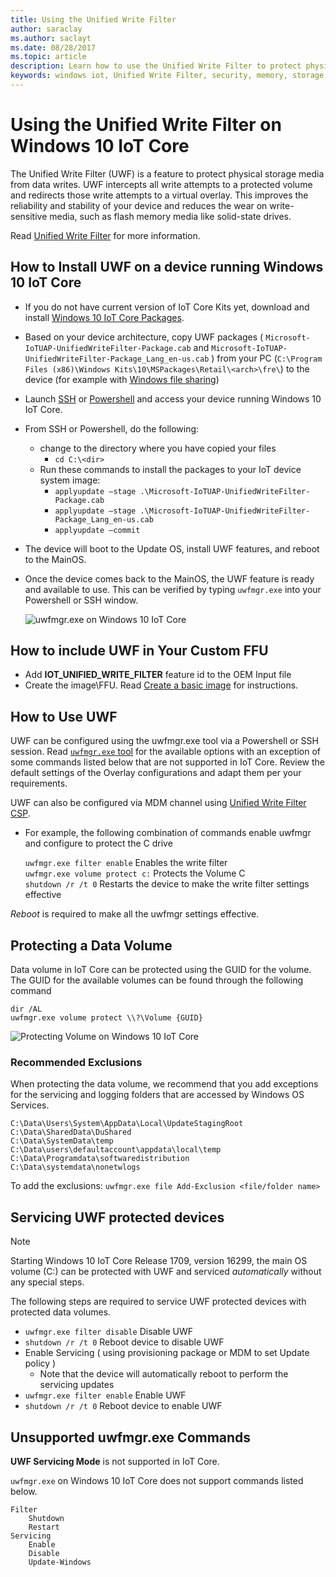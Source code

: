 ```yaml
---
title: Using the Unified Write Filter
author: saraclay
ms.author: saclayt
ms.date: 08/28/2017
ms.topic: article
description: Learn how to use the Unified Write Filter to protect physical storage media from data writes.
keywords: windows iot, Unified Write Filter, security, memory, storage media
---
```


# Using the Unified Write Filter on Windows 10 IoT Core

The Unified Write Filter (UWF) is a feature to protect physical storage media from data writes. UWF intercepts all write attempts to a protected volume and redirects those write attempts to a virtual overlay. This improves the reliability and stability of your device and reduces the wear on write-sensitive media, such as flash memory media like solid-state drives.

Read [Unified Write Filter](https://docs.microsoft.com/windows-hardware/customize/enterprise/unified-write-filter) for more information.

## How to Install UWF on a device running Windows 10 IoT Core

* If you do not have current version of IoT Core Kits yet, download and install [Windows 10 IoT Core Packages](https://www.microsoft.com/en-us/software-download/windows10iotcore).
* Based on your device architecture, copy UWF packages ( `Microsoft-IoTUAP-UnifiedWriteFilter-Package.cab` and `Microsoft-IoTUAP-UnifiedWriteFilter-Package_Lang_en-us.cab` ) from your PC (`C:\Program Files (x86)\Windows Kits\10\MSPackages\Retail\<arch>\fre\`) to the device (for example with [Windows file sharing](../manage-your-device/WindowsFileSharing.md))
* Launch [SSH](../connect-your-device/SSH.md) or [Powershell](../connect-your-device/PowerShell.md) and access your device running Windows 10 IoT Core.
* From SSH or Powershell, do the following:
  * change to the directory where you have copied your files
    * `cd C:\<dir>`
  * Run these commands to install the packages to your IoT device system image:
    * `applyupdate –stage .\Microsoft-IoTUAP-UnifiedWriteFilter-Package.cab`
    * `applyupdate –stage .\Microsoft-IoTUAP-UnifiedWriteFilter-Package_Lang_en-us.cab`
    * `applyupdate –commit`
* The device will boot to the Update OS, install UWF features, and reboot to the MainOS.
* Once the device comes back to the MainOS, the UWF feature is ready and available to use. This can be verified by typing ```uwfmgr.exe``` into your Powershell or SSH window.

  ![uwfmgr.exe on Windows 10 IoT Core](../media/UnifiedWriteFilter/uwfmgr.png)


## How to include UWF in Your Custom FFU 

* Add **IOT_UNIFIED_WRITE_FILTER** feature id to the OEM Input file 
* Create the image\FFU. Read [Create a basic image](https://docs.microsoft.com/windows-hardware/manufacture/iot/create-a-basic-image) for instructions.


## How to Use UWF

UWF can be configured using the uwfmgr.exe tool via a Powershell or SSH session.
Read [`uwfmgr.exe` tool](https://docs.microsoft.com/windows-hardware/customize/enterprise/uwfmgrexe) for the available options with an exception of some commands listed below that are not supported in IoT Core.
Review the default settings of the Overlay configurations and adapt them per your requirements.

UWF can also be configured via MDM channel using [Unified Write Filter CSP](https://docs.microsoft.com/windows/client-management/mdm/unifiedwritefilter-csp).


* For example, the following combination of commands enable uwfmgr and configure to protect the C drive

  `uwfmgr.exe filter enable`      Enables the write filter
  <br>
  `uwfmgr.exe volume protect c:`  Protects the Volume C
  <br>
  `shutdown /r /t 0`              Restarts the device to make the write filter settings effective

*Reboot* is required to make all the uwfmgr settings effective. 


## Protecting a Data Volume

Data volume in IoT Core can be protected using the GUID for the volume. 
The GUID for the available volumes can be found through the following command

  `dir /AL`
  <br>
  `uwfmgr.exe volume protect \\?\Volume {GUID}`


  ![Protecting Volume on Windows 10 IoT Core](../media/UnifiedWriteFilter/uwfmgr_protect.png)

### Recommended Exclusions
When protecting the data volume, we recommend that you add exceptions for the servicing and logging folders that are accessed by Windows OS Services.

```
C:\Data\Users\System\AppData\Local\UpdateStagingRoot
C:\Data\SharedData\DuShared
C:\Data\SystemData\temp
C:\Data\users\defaultaccount\appdata\local\temp
C:\Data\Programdata\softwaredistribution
C:\Data\systemdata\nonetwlogs
```

To add the exclusions:
  `uwfmgr.exe file Add-Exclusion <file/folder name>`



## Servicing UWF protected devices

> [!Note]
> Starting Windows 10 IoT Core Release 1709, version 16299, the main OS volume (C:\) can be protected with UWF and serviced *automatically* without any special steps.

The following steps are required to service UWF protected devices with protected data volumes.

* `uwfmgr.exe filter disable` Disable UWF
* `shutdown /r /t 0` Reboot device to disable UWF
* Enable Servicing ( using provisioning package or MDM to set Update policy )
   * Note that the device will automatically reboot to perform the servicing updates
* `uwfmgr.exe filter enable` Enable UWF
* `shutdown /r /t 0` Reboot device to enable UWF

## Unsupported uwfmgr.exe Commands

**UWF Servicing Mode** is not supported in IoT Core.

`uwfmgr.exe` on Windows 10 IoT Core does not support commands listed below.

```
Filter 
    Shutdown 
    Restart 
Servicing 
    Enable 
    Disable 
    Update-Windows
```
